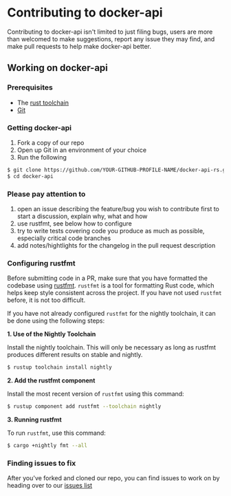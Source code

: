 # Contributing to docker-api
Contributing to docker-api isn't limited to just filing bugs, users are more than welcomed to make suggestions, report any issue they may find, and make pull requests to help make docker-api better.

## Working on docker-api
### Prerequisites
* The [rust toolchain](https://rustup.rs/)
* [Git](https://git-scm.com/)


### Getting docker-api
1. Fork a copy of our repo
2. Open up Git in an environment of your choice
3. Run the following

```sh
$ git clone https://github.com/YOUR-GITHUB-PROFILE-NAME/docker-api-rs.git
$ cd docker-api
```


### Please pay attention to
1. open an issue describing the feature/bug you wish to contribute first to start a discussion, explain why, what and how
2. use rustfmt, see below how to configure
3. try to write tests covering code you produce as much as possible, especially critical code branches
4. add notes/hightlights for the changelog in the pull request description


### Configuring rustfmt

Before submitting code in a PR, make sure that you have formatted the codebase
using [rustfmt][rustfmt]. `rustfmt` is a tool for formatting Rust code, which
helps keep style consistent across the project. If you have not used `rustfmt`
before, it is not too difficult.

If you have not already configured `rustfmt` for the
nightly toolchain, it can be done using the following steps:

**1. Use of the Nightly Toolchain**

Install the nightly toolchain. This will only be necessary as long as rustfmt
produces different results on stable and nightly.

```sh
$ rustup toolchain install nightly
```

**2. Add the rustfmt component**

Install the most recent version of `rustfmt` using this command:

```sh
$ rustup component add rustfmt --toolchain nightly
```

**3. Running rustfmt**

To run `rustfmt`, use this command:

```sh
$ cargo +nightly fmt --all
```

[rustfmt]: https://github.com/rust-lang-nursery/rustfmt


### Finding issues to fix
After you've forked and cloned our repo, you can find issues to work on by heading over to our [issues list](https://github.com/wojciechkepka/docker-api-rs/issues)
